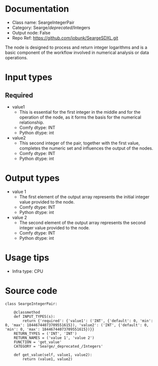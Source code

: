 # Documentation
- Class name: SeargeIntegerPair
- Category: Searge/_deprecated_/Integers
- Output node: False
- Repo Ref: https://github.com/jobunk/SeargeSDXL.git

The node is designed to process and return integer logarithms and is a basic component of the workflow involved in numerical analysis or data operations.

# Input types
## Required
- value1
    - This is essential for the first integer in the middle and for the operation of the node, as it forms the basis for the numerical relationship.
    - Comfy dtype: INT
    - Python dtype: int
- value2
    - This second integer of the pair, together with the first value, completes the numeric set and influences the output of the nodes.
    - Comfy dtype: INT
    - Python dtype: int

# Output types
- value 1
    - The first element of the output array represents the initial integer value provided to the node.
    - Comfy dtype: INT
    - Python dtype: int
- value 2
    - The second element of the output array represents the second integer value provided to the node.
    - Comfy dtype: INT
    - Python dtype: int

# Usage tips
- Infra type: CPU

# Source code
```
class SeargeIntegerPair:

    @classmethod
    def INPUT_TYPES(s):
        return {'required': {'value1': ('INT', {'default': 0, 'min': 0, 'max': 18446744073709551615}), 'value2': ('INT', {'default': 0, 'min': 0, 'max': 18446744073709551615})}}
    RETURN_TYPES = ('INT', 'INT')
    RETURN_NAMES = ('value 1', 'value 2')
    FUNCTION = 'get_value'
    CATEGORY = 'Searge/_deprecated_/Integers'

    def get_value(self, value1, value2):
        return (value1, value2)
```